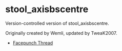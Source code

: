 # stool_axisbscentre

Version-controlled version of stool_axisbscentre.

Originally created by Wemli, updated by TweaK2007. 

 * [Facepunch Thread](http://facepunch.com/showthread.php?t=1239976)
